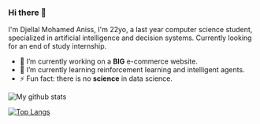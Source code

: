 ### Hi there 👋

I'm Djellal Mohamed Aniss, I'm 22yo, a last year computer science student, specialized in artificial intelligence and decision systems. Currently looking for an end of study internship.


- 🔭 I’m currently working on a **BIG** e-commerce website.
- 🌱 I’m currently learning reinforcement learning and intelligent agents.
- ⚡ Fun fact: there is no **science** in data science.


![My github stats](https://github-readme-stats.vercel.app/api?username=djellalmohamedaniss&show_icons=true&theme=dark)

[![Top Langs](https://github-readme-stats.vercel.app/api/top-langs/?username=djellalmohamedaniss&layout=compact)](https://github.com/anuraghazra/github-readme-stats)

